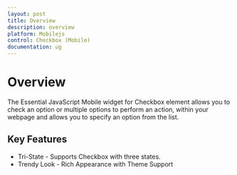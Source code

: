 ```yaml
---
layout: post
title: Overview
description: overview
platform: Mobilejs
control: Checkbox (Mobile)
documentation: ug
---
```


# Overview

The Essential JavaScript Mobile widget for Checkbox element allows you to check an option or multiple options to perform an action, within your webpage and allows you to specify an option from the list.

## Key Features

* Tri-State - Supports Checkbox with three states.
* Trendy Look - Rich Appearance with Theme Support
